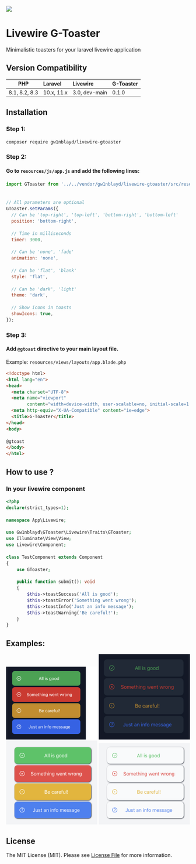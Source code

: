 [<img src="https://banners.beyondco.de/Livewire%20G-Toaster.png?theme=dark&packageManager=composer+require&packageName=gw1nblayd%2Flivewire-gtoaster&pattern=architect&style=style_2&description=Toasters+for+your+Laravel+Livewire+applications&md=1&showWatermark=1&fontSize=150px&images=https%3A%2F%2Flaravel.com%2Fimg%2Flogomark.min.svg" />](https://github.com/gw1nblayd/livewire-gtoaster)
# Livewire G-Toaster

Minimalistic toasters for your laravel livewire application

## Version Compatibility

| PHP           | Laravel    | Livewire      | G-Toaster |
|---------------|:-----------|:--------------|:----------|
| 8.1, 8.2, 8.3 | 10.x, 11.x | 3.0, dev-main | 0.1.0     |

## Installation

### Step 1:

```bash
composer require gw1nblayd/livewire-gtoaster
```

### Step 2:
#### Go to `resources/js/app.js` and add the following lines:

```javascript
import GToaster from '../../vendor/gw1nblayd/livewire-gtoaster/src/resource/js/GToaster.js';


// All parameters are optional
GToaster.setParams({
  // Can be 'top-right', 'top-left', 'bottom-right', 'bottom-left'
  position: 'bottom-right',

  // Time in milliseconds
  timer: 3000,

  // Can be 'none', 'fade'
  animation: 'none',

  // Can be 'flat', 'blank'
  style: 'flat',

  // Can be 'dark', 'light'
  theme: 'dark',

  // Show icons in toasts
  showIcons: true,
});
```

### Step 3:
#### Add `@gtoast` directive to your main layout file.
Example: `resources/views/layouts/app.blade.php`

```html
<!doctype html>
<html lang="en">
<head>
  <meta charset="UTF-8">
  <meta name="viewport"
        content="width=device-width, user-scalable=no, initial-scale=1.0, maximum-scale=1.0, minimum-scale=1.0">
  <meta http-equiv="X-UA-Compatible" content="ie=edge">
  <title>G-Toaster</title>
</head>
<body>

@gtoast
</body>
</html>
```

## How to use ?

### In your livewire component

```php
<?php
declare(strict_types=1);

namespace App\Livewire;

use Gw1nblayd\GToaster\Livewire\Traits\GToaster;
use Illuminate\View\View;
use Livewire\Component;

class TestComponent extends Component
{
    use GToaster;

    public function submit(): void
    {
        $this->toastSuccess('All is good');
        $this->toastError('Something went wrong');
        $this->toastInfo('Just an info message');
        $this->toastWarning('Be careful!');
    }
}

```

## Examples:
<img width="250" src="/src/public/preview1.png" />
<img width="250" src="/src/public/preview2.png" />
<img width="250" src="/src/public/preview3.png" />
<img width="250" src="/src/public/preview4.png" />

## License

The MIT License (MIT). Please see [License File](LICENSE.md) for more information.
